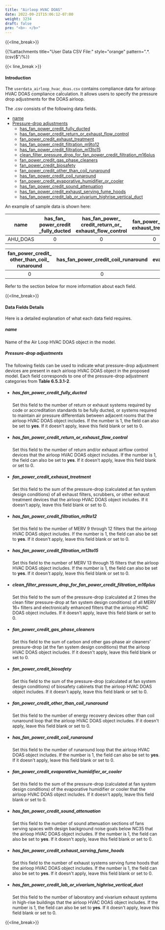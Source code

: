 ```yaml
---
title: "Airloop HVAC DOAS"
date: 2022-09-21T15:06:12-07:00
weight: 3234
draft: false
pre: "<b>- </b>"
---
```


{{<line_break>}}

{{%attachments title="User Data CSV File:" style="orange" pattern=".*\.(csv)$"/%}}

{{< line_break >}}

#### Introduction 

The `userdata_airloop_hvac_doas.csv` contains compliance data for airloop HVAC DOAS compliance calculation. It allows users to specify the pressure drop adjustments for the DOAS airloop. 

<!--![user_data_airloop_hvac_doas](/BEM-for-PRM/user_guide/add_compliance_data/images/user_data_airloop_hvac_doas_sample.PNG?width=1000px&align=left&classes=border,alignLeft)-->

The .csv consists of the following data fields.

- [name](#name)
- [Pressure-drop adjustments](#pressure-drop-adjustments)
  - [has_fan_power_credit_fully_ducted](#has_fan_power_credit_fully_ducted)
  - [has_fan_power_credit_return_or_exhaust_flow_control](#has_fan_power_credit_return_or_exhaust_flow_control)
  - [fan_power_credit_exhaust_treatment](#fan_power_credit_exhaust_treatment)
  - [has_fan_power_credit_filtration_m9to12](#has_fan_power_credit_filtration_m9to12)
  - [has_fan_power_credit_filtration_m13to15](#has_fan_power_credit_filtration_m13to15)
  - [clean_filter_pressure_drop_for_fan_power_credit_filtration_m16plus](#clean_filter_pressure_drop_for_fan_power_credit_filtration_m16plus)
  - [fan_power_credit_gas_phase_cleaners](#fan_power_credit_gas_phase_cleaners)
  - [fan_power_credit_biosafety](#fan_power_credit_biosafety)
  - [fan_power_credit_other_than_coil_runaround](#fan_power_credit_other_than_coil_runaround)
  - [has_fan_power_credit_coil_runaround](#has_fan_power_credit_coil_runaround)
  - [fan_power_credit_evaporative_humidifier_or_cooler](#fan_power_credit_evaporative_humidifier_or_cooler)
  - [has_fan_power_credit_sound_attenuation](#has_fan_power_credit_sound_attenuation)
  - [has_fan_power_credit_exhaust_serving_fume_hoods](#has_fan_power_credit_exhaust_serving_fume_hoods)
  - [has_fan_power_credit_lab_or_vivarium_highrise_vertical_duct](#has_fan_power_credit_lab_or_vivarium_highrise_vertical_duct)

An example of sample data is shown here:

|name|has_fan_ power_credit _fully_ducted|has_fan_power_ credit_return_or_ exhaust_flow_control|fan_power_credit_ exhaust_treatment|has_fan_power_ credit_filtration_m9to12|has_fan_power_ credit_filtration_m13to15|clean_filter_pressure_ drop_for_fan_power_ credit_filtration_m16plus|fan_power_credit_ gas_phase_cleaners|fan_power_credit_ biosafety|
|:--:|:--------------------------------:|:-------------------------------------------------:|:------------------------------------:|:-------------------------------------:|:--------------------------------------:|:------------------------------------------------------------------:|:--------------------------------:|:----------------------:|
|AHU_DOAS|0|0|0|0|yes|0|0|0|

|fan_power_credit_ other_than_coil_ runaround|has_fan_power_credit_coil_runaround|fan_power_credit_ evaporative_humidifier_or_ cooler|has_fan_power_ credit_sound_ attenuation|has_fan_power_ credit_exhaust_ serving_fume_hoods|has_fan_power_ credit_lab_or_vivarium_ highrise_vertical_duct|
|:--------------------------------:|:------------------------:|:----------------------------------------:|:-----------------------------------------------:|:------------------------------------:|:---------------------------------------------:|
|0|0|0|0|0|0|0|0|

Refer to the section below for more information about each field.

{{<line_break>}}

#### Data Fields Details

Here is a detailed explanation of what each data field requires. 

##### **name**
Name of the Air Loop HVAC DOAS object in the model. 

##### **Pressure-drop adjustments**

The following fields can be used to indicate what pressure-drop adjustment devices are present in each airloop HVAC DOAS object in the proposed model. Each field corresponds to one of the pressure-drop adjustment categories from **Table 6.5.3.1-2**.

- ##### has_fan_power_credit_fully_ducted

  Set this field to the number of return or exhaust systems required by code or accreditation standards to be fully ducted, or systems required to maintain air pressure differentials between adjacent rooms that the airloop HVAC DOAS object includes. If the number is 1, the field can also be set to **yes**. If it doesn't apply, leave this field blank or set to 0.

- ##### has_fan_power_credit_return_or_exhaust_flow_control

  Set this field to the number of return and/or exhaust airflow control devices that the airloop HVAC DOAS object includes. If the number is 1, the field can also be set to **yes**. If it doesn't apply, leave this field blank or set to 0.

- ##### fan_power_credit_exhaust_treatment

  Set this field to the sum of the pressure-drop (calculated at fan system design conditions) of all exhaust filters, scrubbers, or other exhaust treatment devices that the airloop HVAC DOAS object includes. If it doesn't apply, leave this field blank or set to 0.

- ##### has_fan_power_credit_filtration_m9to12

  Set this field to the number of MERV 9 through 12 filters that the airloop HVAC DOAS object includes. If the number is 1, the field can also be set to **yes**. If it doesn't apply, leave this field blank or set to 0.

- ##### has_fan_power_credit_filtration_m13to15

  Set this field to the number of MERV 13 through 15 filters that the airloop HVAC DOAS object includes. If the number is 1, the field can also be set to **yes**. If it doesn't apply, leave this field blank or set to 0.

- ##### clean_filter_pressure_drop_for_fan_power_credit_filtration_m16plus

  Set this field to the sum of the pressure-drop (calculated at 2 times the clean filter pressure-drop at fan system design conditions) of all MERV 16+ filters and electronically enhanced filters that the airloop HVAC DOAS object includes. If it doesn't apply, leave this field blank or set to 0.

- ##### fan_power_credit_gas_phase_cleaners

  Set this field to the sum of carbon and other gas-phase air cleaners' pressure-drop (at the fan system design conditions) that the airloop HVAC DOAS object includes. If it doesn't apply, leave this field blank or set to 0.

- ##### fan_power_credit_biosafety

  Set this field to the sum of the pressure-drop (calculated at fan system design conditions) of biosafety cabinets that the airloop HVAC DOAS object includes. If it doesn't apply, leave this field blank or set to 0.

- ##### fan_power_credit_other_than_coil_runaround

  Set this field to the number of energy recovery devices other than coil runaround loop that the airloop HVAC DOAS object includes. If it doesn't apply, leave this field blank or set to 0.

- ##### has_fan_power_credit_coil_runaround

  Set this field to the number of runaround loop that the airloop HVAC DOAS object includes. If the number is 1, the field can also be set to **yes**. If it doesn't apply, leave this field blank or set to 0.

- ##### fan_power_credit_evaporative_humidifier_or_cooler

  Set this field to the sum of the pressure-drop (calculated at fan system design conditions) of the evaporative humidifier or cooler that the airloop HVAC DOAS object includes. If it doesn't apply, leave this field blank or set to 0.

- ##### has_fan_power_credit_sound_attenuation

  Set this field to the number of sound attenuation sections of fans serving spaces with design background noise goals below NC35 that the airloop HVAC DOAS object includes. If the number is 1, the field can also be set to **yes**. If it doesn't apply, leave this field blank or set to 0.

- ##### has_fan_power_credit_exhaust_serving_fume_hoods

  Set this field to the number of exhaust systems serving fume hoods that the airloop HVAC DOAS object includes. If the number is 1, the field can also be set to **yes**. If it doesn't apply, leave this field blank or set to 0.

- ##### has_fan_power_credit_lab_or_vivarium_highrise_vertical_duct

  Set this field to the number of laboratory and vivarium exhaust systems in high-rise buildings that the airloop HVAC DOAS object includes. If the number is 1, the field can also be set to **yes**. If it doesn't apply, leave this field blank or set to 0.

{{<line_break>}}
